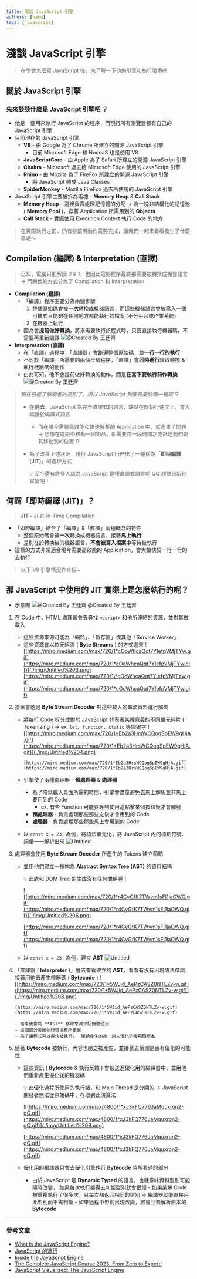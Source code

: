 ```yaml
---
title: 淺談 JavaScript 引擎
authors: [haku]
tags: [javascript]
---
```


# 淺談 JavaScript 引擎

> 在學會怎麼寫 JavaScript 後，來了解一下他的引擎和執行環境吧

## 關於 JavaScript 引擎

### 先來談談什麼是 JavaScript 引擎吧 ？

- 他是一個用來執行 JavaScript 的程序，而現行所有瀏覽器都有自己的 JavaScript 引擎
- 目前現存的 JavaScript 引擎
  - **V8** - 由 Google 為了 Chrome 所建立的開源 JavaScript 引擎
    - 目前 Microsoft Edge 和 NodeJS 也是使用 V8
  - **JavaScriptCore** - 由 Apple 為了 Safari 所建立的開源 JavaScript 引擎
  - **Chakra** - Microsoft 過去給 Microsoft Edge 使用的 JavaScript 引擎
  - **Rhino** - 由 Mozilla 為了 FireFox 所建立的開源 JavaScript 引擎
    - 將 JavaScript 轉成 Java Classes
  - **SpiderMonkey** - Mozilla FireFox 過去所使用的 JavaScript 引擎
- JavaScript 引擎主要被拆為兩塊 - **Memory Heap** & **Call Stack**
  - **Memory Heap** - 這裡負責處理記憶體的分配
    → 為一塊非結構化的記憶池 ( **Memory Pool** )，存著 Application 所需用到的 **Objects**
  - **Call Stack** - 實際使用 Execution Context 執行 Code 的地方

> 在實際執行之前，仍有些前置動作需要完成，讓我們一起來看看發生了什麼事吧～

## **Compilation (編譯) & Interpretation (直譯)**

> 已知，電腦只能解讀 0 & 1，也因此電腦程序最終都需要被轉換成機器語言
> → 而轉換的方式分為了 Compilation 和 Interpretation

- **Compilation (編譯)**
  - 「編譯」程序主要分為兩個步驟
    1. 整個原始碼會被**一次**轉換成機器語言，而這些機器語言會被寫入一個可攜式且能夠在任何地方都能執行的檔案 (不分平台或作業系統)
    2. 在機器上執行
  - 因為會**提前做好轉換**，將來需要執行該程式時，只要直接執行機器碼，不需要再重新編譯
    ![@Created By 王廷齊](./img/Untitled.png)
- **Interpretation (直譯)**
  - 在「直譯」過程中，「直譯器」會跑遍整個原始碼，並**一行一行的執行**
  - 不同於「編譯」所需要的兩個步驟程序，「直譯」會**同時進行**讀取轉換 & 執行機器碼的動作
  - 由此可知，他不會提前做好轉換的動作，而是**在當下要執行前作轉換**
    ![@Created By 王廷齊](./img/Untitled%201.png)

> _現在已經了解兩者的差別了，所以 JavaScript 到底是屬於哪一種呢 !?_
>
> - 在**過去**，JavaScript 為完全直譯式的語言，缺點在於執行速度上，會大幅慢於編譯式語言
>   - 而在現今需要高效能和快速解析的 Application 中，就產生了問題
>     → 想像在遊戲中移動一個物品，卻需要花一段時間才能抵達我們要其移動到的位置 !?
> - 為了改善上述狀況，現行 JavaScript 衍伸出了一種稱為「**即時編譯 (JIT)**」的處理方式
>     <aside>
>     💡 至今還有許多人認為 JavaScript 是種直譯式語言呢 QQ 趕快告訴他實情吧！
>     
>     </aside>

## 何謂「即時編譯 **(JIT)」**？

> **JIT -** Just-in-Time Compilation

- 「即時編譯」結合了「編譯」&「直譯」兩種概念的特性
  - 整個原始碼會被**一次**轉換成機器語言，接著**馬上執行**
  - 差別在於轉換後的機器語言，**不會被寫入檔案中**等待被執行
- 這樣的方式非常適合現今需要高效能的 Application，會大幅快於一行一行的去執行

> 以下 V8 引擎情況作介紹~

## 那 JavaScript 中使用的 JIT 實際上是怎麼執行的呢？

- 示意圖
  ![@Created By 王廷齊](./img/Untitled%202.png)
  @Created By 王廷齊

1.  在 Code 中，HTML 處理器會去尋找 `<script>` 和他所連結的資源，並對其做載入
    - 這些資源來源可能為「網路」、「暫存區」或其他「Service Worker」
    - 這些資源會以位元組流 ( **Byte Streams** ) 的方式進來
      ![[https://miro.medium.com/max/720/1*cOoWhcaQqt7YIefpVMjTYw.gif](https://miro.medium.com/max/720/1*cOoWhcaQqt7YIefpVMjTYw.gif)](./img/Untitled%203.png)
      [https://miro.medium.com/max/720/1\*cOoWhcaQqt7YIefpVMjTYw.gif](https://miro.medium.com/max/720/1*cOoWhcaQqt7YIefpVMjTYw.gif)
2.  接著會透過 **Byte Stream Decoder** 對這些載入的串流資料進行解碼

    - 將每行 Code 拆分成對於 JavaScript 代表著某種意義的不同單元碎片 ( Tokenizing )
      → ex. `let`、`function`、`static` 等關鍵字
      ![[https://miro.medium.com/max/720/1*Eb2a3HrsWCQogSpEW9gHjA.gif](https://miro.medium.com/max/720/1*Eb2a3HrsWCQogSpEW9gHjA.gif)](./img/Untitled%204.png)

          [https://miro.medium.com/max/720/1*Eb2a3HrsWCQogSpEW9gHjA.gif](https://miro.medium.com/max/720/1*Eb2a3HrsWCQogSpEW9gHjA.gif)

    - 引擎使了兩種處理器 - **預處理器** & **處理器**
      - 為了降低載入頁面所需的時間，引擎會盡量避免去馬上解析並非馬上要用到的 Code
        - ex. 有些 Function 可能要等到使用這點擊某個按鈕後才會觸發
      - **預處理器** - 負責處理那些那些之後才會用到的 Code
      - **處理器** - 負責處理那些那些馬上會用到的 Code
    - 以 `const x = 23;` 為例，將語法單元化，將 JavaScript 內的標點符號、詞彙一一解析出來
      ![Untitled](./img/Untitled%205.png)

3.  處理器會使用 **Byte Stream Decoder** 所產生的 Tokens 建立節點

    - 並用他們建立一種稱為 **Abstract Syntax Tree (AST)** 的資料結構
        <aside>
        💡 此處和 DOM Tree 的生成沒有任何關係喔！
        
        </aside>
        
        ![[https://miro.medium.com/max/720/1*r4CyGfK7TWvm1sFl1jaOWQ.gif](https://miro.medium.com/max/720/1*r4CyGfK7TWvm1sFl1jaOWQ.gif)](./img/Untitled%206.png)
        
        [https://miro.medium.com/max/720/1*r4CyGfK7TWvm1sFl1jaOWQ.gif](https://miro.medium.com/max/720/1*r4CyGfK7TWvm1sFl1jaOWQ.gif)

    - 以 `const x = 23;` 為例，建立 **AST**
      ![Untitled](./img/Untitled%207.png)

4.  「直譯器 ( **Interpreter** )」會去查看建立的 **AST**，看看有沒有出現語法錯誤，
    接著用他去產生機器碼 ( **Bytecode** )
    ![[https://miro.medium.com/max/720/1*5WJid_AePzCASZ0NTLZv-w.gif](https://miro.medium.com/max/720/1*5WJid_AePzCASZ0NTLZv-w.gif)](./img/Untitled%208.png)

        [https://miro.medium.com/max/720/1*5WJid_AePzCASZ0NTLZv-w.gif](https://miro.medium.com/max/720/1*5WJid_AePzCASZ0NTLZv-w.gif)

        - 結束後會將 **AST** 移除來減少記憶體使用
        - 這個部分會因執行環境有所差異
        - 為了讓程式可以盡快被執行，一開始產生的為一組未優化的機器碼版本

5.  隨著 **Bytecode** 被執行，內容也隨之被產生，並接著去偵測是否有優化的可能性

    - 這些資訊 ( **Bytecode** & 執行反饋 ) 會被送進優化用的編譯器中，並用他們重新產生優化後的機器碼
        <aside>
        💡 此優化過程所使用的執行緒，和 Main Thread 是分開的
        → JavaScript 開發者無法從原始碼中，存取到此演算法
        
        </aside>
        
        ![[https://miro.medium.com/max/4800/1*xJ3kFQ776JaMquxron2-gQ.gif](https://miro.medium.com/max/4800/1*xJ3kFQ776JaMquxron2-gQ.gif)](./img/Untitled%209.png)
        
        [https://miro.medium.com/max/4800/1*xJ3kFQ776JaMquxron2-gQ.gif](https://miro.medium.com/max/4800/1*xJ3kFQ776JaMquxron2-gQ.gif)

    - 優化用的編譯器只會去優化引擎執行 **Bytecode** 時所看過的部分
      - 由於 JavaScript 是 **Dynamic Typed** 的語言，也就意味資料型別可能隨時改變，
        如果每次執行都得去判斷型別就會很慢 - 如果某塊 Code 被重複執行了很多次，且每次都返回相同的型別
        → 編譯器就能直接用此型別而不需判斷 - 如果過程中型別出現改變，將會回去解析原本的 **Bytecode**

---

### 參考文章

- [What is the JavaScript Engine?](https://www.htmlgoodies.com/javascript/what-is-the-javascript-engine-and-how-it-works/)
- [JavaScript 的運行](https://ithelp.ithome.com.tw/articles/10264531?sc=rss.iron)
- [Inside the JavaScript Engine](https://blog.devgenius.io/inside-the-javascript-engine-bb7b9f26e84b)
- [The Complete JavaScript Course 2023: From Zero to Expert!](https://www.udemy.com/course/the-complete-javascript-course/)
- [JavaScript Visualized: The JavaScript Engine](https://javascript.plainenglish.io/javascript-visualized-the-javascript-engine-1e3fc5d5310d)

